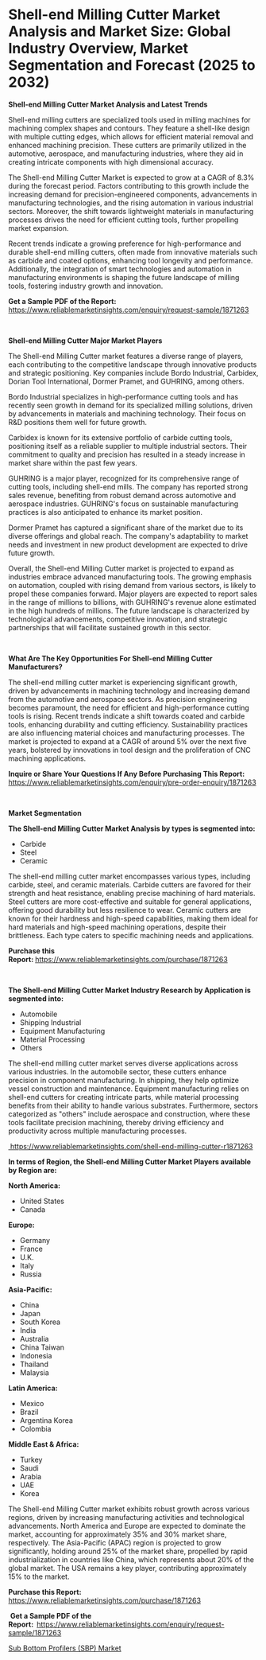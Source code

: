 <p><h1>Shell-end Milling Cutter Market Analysis and Market Size: Global Industry Overview, Market Segmentation and Forecast (2025 to 2032)</h1></p><p><strong>Shell-end Milling Cutter Market Analysis and Latest Trends</strong></p>
<p><p>Shell-end milling cutters are specialized tools used in milling machines for machining complex shapes and contours. They feature a shell-like design with multiple cutting edges, which allows for efficient material removal and enhanced machining precision. These cutters are primarily utilized in the automotive, aerospace, and manufacturing industries, where they aid in creating intricate components with high dimensional accuracy.</p><p>The Shell-end Milling Cutter Market is expected to grow at a CAGR of 8.3% during the forecast period. Factors contributing to this growth include the increasing demand for precision-engineered components, advancements in manufacturing technologies, and the rising automation in various industrial sectors. Moreover, the shift towards lightweight materials in manufacturing processes drives the need for efficient cutting tools, further propelling market expansion. </p><p>Recent trends indicate a growing preference for high-performance and durable shell-end milling cutters, often made from innovative materials such as carbide and coated options, enhancing tool longevity and performance. Additionally, the integration of smart technologies and automation in manufacturing environments is shaping the future landscape of milling tools, fostering industry growth and innovation.</p></p>
<p><strong>Get a Sample PDF of the Report:&nbsp;</strong> <a href="https://www.reliablemarketinsights.com/enquiry/request-sample/1871263?utm_campaign=2317&utm_medium=2&utm_source=Github&utm_content=ia&utm_term=28022025&utm_id=shell-end-milling-cutter">https://www.reliablemarketinsights.com/enquiry/request-sample/1871263</a></p>
<p>&nbsp;</p>
<p><strong>Shell-end Milling Cutter Major Market Players</strong></p>
<p><p>The Shell-end Milling Cutter market features a diverse range of players, each contributing to the competitive landscape through innovative products and strategic positioning. Key companies include Bordo Industrial, Carbidex, Dorian Tool International, Dormer Pramet, and GUHRING, among others.</p><p>Bordo Industrial specializes in high-performance cutting tools and has recently seen growth in demand for its specialized milling solutions, driven by advancements in materials and machining technology. Their focus on R&D positions them well for future growth.</p><p>Carbidex is known for its extensive portfolio of carbide cutting tools, positioning itself as a reliable supplier to multiple industrial sectors. Their commitment to quality and precision has resulted in a steady increase in market share within the past few years.</p><p>GUHRING is a major player, recognized for its comprehensive range of cutting tools, including shell-end mills. The company has reported strong sales revenue, benefiting from robust demand across automotive and aerospace industries. GUHRING's focus on sustainable manufacturing practices is also anticipated to enhance its market position.</p><p>Dormer Pramet has captured a significant share of the market due to its diverse offerings and global reach. The company's adaptability to market needs and investment in new product development are expected to drive future growth.</p><p>Overall, the Shell-end Milling Cutter market is projected to expand as industries embrace advanced manufacturing tools. The growing emphasis on automation, coupled with rising demand from various sectors, is likely to propel these companies forward. Major players are expected to report sales in the range of millions to billions, with GUHRING's revenue alone estimated in the high hundreds of millions. The future landscape is characterized by technological advancements, competitive innovation, and strategic partnerships that will facilitate sustained growth in this sector.</p></p>
<p>&nbsp;</p>
<p><strong>What Are The Key Opportunities For Shell-end Milling Cutter Manufacturers?</strong></p>
<p><p>The shell-end milling cutter market is experiencing significant growth, driven by advancements in machining technology and increasing demand from the automotive and aerospace sectors. As precision engineering becomes paramount, the need for efficient and high-performance cutting tools is rising. Recent trends indicate a shift towards coated and carbide tools, enhancing durability and cutting efficiency. Sustainability practices are also influencing material choices and manufacturing processes. The market is projected to expand at a CAGR of around 5% over the next five years, bolstered by innovations in tool design and the proliferation of CNC machining applications.</p></p>
<p><strong>Inquire or Share Your Questions If Any Before Purchasing This Report:</strong> <a href="https://www.reliablemarketinsights.com/enquiry/pre-order-enquiry/1871263?utm_campaign=2317&utm_medium=2&utm_source=Github&utm_content=ia&utm_term=28022025&utm_id=shell-end-milling-cutter">https://www.reliablemarketinsights.com/enquiry/pre-order-enquiry/1871263</a></p>
<p>&nbsp;</p>
<p><strong>Market Segmentation</strong></p>
<p><strong>The Shell-end Milling Cutter Market Analysis by types is segmented into:</strong></p>
<p><ul><li>Carbide</li><li>Steel</li><li>Ceramic</li></ul></p>
<p><p>The shell-end milling cutter market encompasses various types, including carbide, steel, and ceramic materials. Carbide cutters are favored for their strength and heat resistance, enabling precise machining of hard materials. Steel cutters are more cost-effective and suitable for general applications, offering good durability but less resilience to wear. Ceramic cutters are known for their hardness and high-speed capabilities, making them ideal for hard materials and high-speed machining operations, despite their brittleness. Each type caters to specific machining needs and applications.</p></p>
<p><strong>Purchase this Report:&nbsp;</strong><a href="https://www.reliablemarketinsights.com/purchase/1871263?utm_campaign=2317&utm_medium=2&utm_source=Github&utm_content=ia&utm_term=28022025&utm_id=shell-end-milling-cutter">https://www.reliablemarketinsights.com/purchase/1871263</a></p>
<p>&nbsp;</p>
<p><strong>The Shell-end Milling Cutter Market Industry Research by Application is segmented into:</strong></p>
<p><ul><li>Automobile</li><li>Shipping Industrial</li><li>Equipment Manufacturing</li><li>Material Processing</li><li>Others</li></ul></p>
<p><p>The shell-end milling cutter market serves diverse applications across various industries. In the automobile sector, these cutters enhance precision in component manufacturing. In shipping, they help optimize vessel construction and maintenance. Equipment manufacturing relies on shell-end cutters for creating intricate parts, while material processing benefits from their ability to handle various substrates. Furthermore, sectors categorized as "others" include aerospace and construction, where these tools facilitate precision machining, thereby driving efficiency and productivity across multiple manufacturing processes.</p></p>
<p><a href="https://www.reliablemarketinsights.com/shell-end-milling-cutter-r1871263?utm_campaign=2317&utm_medium=2&utm_source=Github&utm_content=ia&utm_term=28022025&utm_id=shell-end-milling-cutter">&nbsp;https://www.reliablemarketinsights.com/shell-end-milling-cutter-r1871263</a></p>
<p><strong>In terms of Region, the Shell-end Milling Cutter Market Players available by Region are:</strong></p>
<p>
    <p> <strong> North America: </strong>
        <ul>
            <li>United States</li>
            <li>Canada</li>
        </ul>
        </p> 
    <p> <strong> Europe: </strong>
        <ul>
            <li>Germany</li>
            <li>France</li>
            <li>U.K.</li>
            <li>Italy</li>
            <li>Russia</li>
        </ul>
        </p> 
    <p> <strong> Asia-Pacific: </strong>
        <ul>
            <li>China</li>
            <li>Japan</li>
            <li>South Korea</li>
            <li>India</li>
            <li>Australia</li>
            <li>China Taiwan</li>
            <li>Indonesia</li>
            <li>Thailand</li>
            <li>Malaysia</li>
        </ul>
        </p> 
    <p> <strong> Latin America: </strong>
        <ul>
            <li>Mexico</li>
            <li>Brazil</li>
            <li>Argentina Korea</li>
            <li>Colombia</li>
        </ul>
        </p> 
    <p> <strong> Middle East & Africa: </strong>
        <ul>
            <li>Turkey</li>
            <li>Saudi</li>
            <li>Arabia</li>
            <li>UAE</li>
            <li>Korea</li>
        </ul>
    </p>
    </p>
<p><p>The Shell-end Milling Cutter market exhibits robust growth across various regions, driven by increasing manufacturing activities and technological advancements. North America and Europe are expected to dominate the market, accounting for approximately 35% and 30% market share, respectively. The Asia-Pacific (APAC) region is projected to grow significantly, holding around 25% of the market share, propelled by rapid industrialization in countries like China, which represents about 20% of the global market. The USA remains a key player, contributing approximately 15% to the market.</p></p>
<p><strong>Purchase this Report: </strong><a href="https://www.reliablemarketinsights.com/purchase/1871263?utm_campaign=2317&utm_medium=2&utm_source=Github&utm_content=ia&utm_term=28022025&utm_id=shell-end-milling-cutter">https://www.reliablemarketinsights.com/purchase/1871263</a></p>
<p>&nbsp;<strong>Get a Sample PDF of the Report:&nbsp;&nbsp;</strong><a href="https://www.reliablemarketinsights.com/enquiry/request-sample/1871263?utm_campaign=2317&utm_medium=2&utm_source=Github&utm_content=ia&utm_term=28022025&utm_id=shell-end-milling-cutter">https://www.reliablemarketinsights.com/enquiry/request-sample/1871263</a></p>
<p><strong></strong></p>
<p><p><a href="https://github.com/Chiragrp22/Market-Research-Report-List-7/blob/main/sub-bottom-profilers-sbp-market.md?utm_campaign=2317&utm_medium=2&utm_source=Github&utm_content=ia&utm_term=28022025&utm_id=shell-end-milling-cutter">Sub Bottom Profilers (SBP) Market</a></p></p>